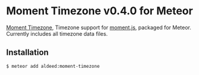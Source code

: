 # Moment Timezone v0.4.0 for Meteor

[Moment Timezone](http://momentjs.com/timezone/), Timezone support for [moment.js](http://momentjs.com), packaged for Meteor. Currently includes all timezone data files.

Installation
------------

```bash
$ meteor add aldeed:moment-timezone
```
